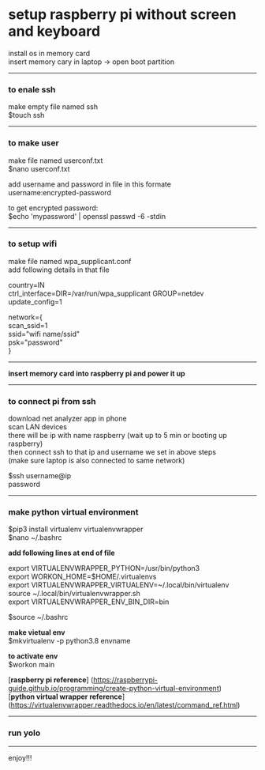 # setup raspberry pi without screen and keyboard

install os in memory card  
insert memory cary in laptop -> open boot partition

---

### to enale ssh
make empty file named ssh  
$touch ssh

---

### to make user
make file named userconf.txt  
$nano userconf.txt

add username and password in file in this formate  
username:encrypted-password

to get encrypted password:  
$echo 'mypassword' | openssl passwd -6 -stdin

---

### to setup wifi
make file named wpa_supplicant.conf  
add following details in that file

country=IN  
ctrl_interface=DIR=/var/run/wpa_supplicant GROUP=netdev  
update_config=1  

network={  
    scan_ssid=1  
    ssid="wifi name/ssid"  
    psk="password"  
}

---

**insert memory card into raspberry pi and power it up**

---

### to connect pi from ssh
download net analyzer app in phone  
scan LAN devices  
there will be ip with name raspberry (wait up to 5 min or booting up raspberry)  
then connect ssh to that ip and username we set in above steps  
(make sure laptop is also connected to same network)  

$ssh username@ip  
password  

---

### make python virtual environment
$pip3 install virtualenv virtualenvwrapper  
$nano ~/.bashrc  

**add following lines at end of file**  

export VIRTUALENVWRAPPER_PYTHON=/usr/bin/python3  
export WORKON_HOME=$HOME/.virtualenvs  
export VIRTUALENVWRAPPER_VIRTUALENV=~/.local/bin/virtualenv  
source ~/.local/bin/virtualenvwrapper.sh  
export VIRTUALENVWRAPPER_ENV_BIN_DIR=bin  

$source ~/.bashrc

**make vietual env**  
$mkvirtualenv -p python3.8 envname

**to activate env**  
$workon main

[**raspberry pi reference**] (https://raspberrypi-guide.github.io/programming/create-python-virtual-environment)  
[**python virtual wrapper reference**] (https://virtualenvwrapper.readthedocs.io/en/latest/command_ref.html)

---

### run yolo


---

enjoy!!!
